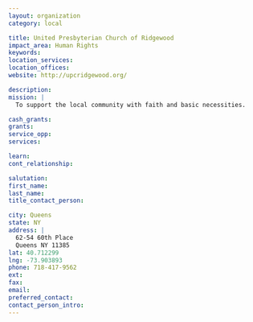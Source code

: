 ```yaml
---
layout: organization
category: local

title: United Presbyterian Church of Ridgewood
impact_area: Human Rights
keywords: 
location_services: 
location_offices: 
website: http://upcridgewood.org/

description: 
mission: |
  To support the local community with faith and basic necessities.

cash_grants: 
grants: 
service_opp: 
services: 

learn: 
cont_relationship: 

salutation: 
first_name: 
last_name: 
title_contact_person: 

city: Queens
state: NY
address: |
  62-54 60th Place    
  Queens NY 11385
lat: 40.712299
lng: -73.903893
phone: 718-417-9562
ext: 
fax: 
email: 
preferred_contact: 
contact_person_intro: 
---
```

